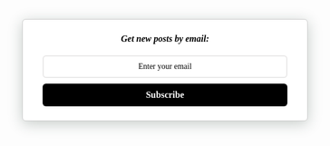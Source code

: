 <style>@import url('https://fonts.googleapis.com/css?family=Montserrat:700');@import url('https://fonts.googleapis.com/css?family=Montserrat:400');
.form-preview {
  display: flex;
  flex-direction: column;
  justify-content: center;
  margin-top: 30px;
  padding: clamp(17px, 5%, 40px) clamp(17px, 7%, 50px);
  max-width: none;
  border-radius: 6px;
  box-shadow: 0 5px 25px rgba(34, 60, 47, 0.25);
}
.form-preview,
.form-preview *{
  box-sizing: border-box;
}
.form-preview .preview-heading {
  width: 100%;
}
.form-preview .preview-heading h5{
  margin-top: 0;
  margin-bottom: 0;
}
.form-preview .preview-input-field {
  margin-top: 20px;
  width: 100%;
}
.form-preview .preview-input-field input {
  width: 100%;
  height: 40px;
  border-radius: 6px;
  border: 2px solid #e9e8e8;
  background-color: #fff;
  outline: none;
}
.form-preview .preview-input-field input {
  color: #000000;
  font-family: "Montserrat";
  font-size: 14px;
  font-weight: 400;
  line-height: 20px;
  text-align: center;
}
.form-preview .preview-input-field input::placeholder {
  color: #000000;
  opacity: 1;
}

.form-preview .preview-input-field input:-ms-input-placeholder {
  color: #000000;
}

.form-preview .preview-input-field input::-ms-input-placeholder {
  color: #000000;
}
.form-preview .preview-submit-button {
  margin-top: 10px;
  width: 100%;
}
.form-preview .preview-submit-button button {
  width: 100%;
  height: 40px;
  border: 0;
  border-radius: 6px;
  line-height: 0px;
}
.form-preview .preview-submit-button button:hover {
  cursor: pointer;
}
</style><form action="https://api.follow.it/subscription-form/cjU5MHM4THpVQjVqbE81UGhqTzZ3YVZ1K3FOZkY4LzJvdSttbW9zalplZlg0OWJZWDFQQklIU1NtdVNTRkdFNkVjcGZidS9IYjVtSXh5RzhiN0lMbkZPdThyY3NlbncyeVYrMWZFTk9HQUliN2NoNFJXNWtORC9YZFRpNVlORml8NjVVR2pjQUR1OFJIWjBkaXo1R3V2NFV1SUZHK0pTNjRkMm9tdGFYbWZ4ND0=/8" method="post"><div class="form-preview" style="background-color: rgb(255, 255, 255); border-style: solid; border-width: 1px; border-color: rgb(204, 204, 204); position: relative;"><div class="preview-heading"><h5 style="text-transform: none !important; font-family: Montserrat; font-weight: bold; color: rgb(0, 0, 0); font-size: 16px; text-align: center;">Get new posts by email:</h5></div> <div class="preview-input-field"><input type="email" name="email" required="required" placeholder="Enter your email" spellcheck="false" style="text-transform: none !important; font-family: Montserrat; font-weight: normal; color: rgb(0, 0, 0); font-size: 14px; text-align: center; background-color: rgb(255, 255, 255);"></div> <div class="preview-submit-button"><button type="submit" style="text-transform: none !important; font-family: Montserrat; font-weight: bold; color: rgb(255, 255, 255); font-size: 16px; text-align: center; background-color: rgb(0, 0, 0);">Subscribe</button></div></div></form>
